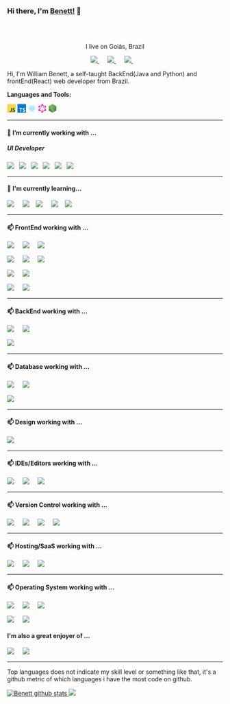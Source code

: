 ### Hi there, I'm [Benett!](https://talls2.github.io) 👋

<br />
<br />

<p align='center'>
  I live on Goiás, Brazil
</p>

<p align='center'>
  <a href="https://www.linkedin.com/in/william-benett-a13047154/">
    <img src="https://img.shields.io/badge/linkedin-%230077B5.svg?&style=for-the-badge&logo=linkedin&logoColor=white" />
  </a>&nbsp;&nbsp;&nbsp;&nbsp;
  <a href="mailto:williambenet@hotmail.com?subject=Olá%20Benett">
    <img src="https://img.shields.io/badge/gmail-%23D14836.svg?&style=for-the-badge&logo=gmail&logoColor=white" />
  </a>&nbsp;&nbsp;&nbsp;&nbsp;
   <a href="https://www.codewars.com/users/talls2">
    <img src="https://img.shields.io/badge/Codewars-B1361E?style=for-the-badge&logo=Codewars&logoColor=white" />
  </a>&nbsp;&nbsp;&nbsp;&nbsp;
</p>

Hi, I'm William Benett, a self-taught BackEnd(Java and Python) and frontEnd(React) web developer from Brazil.

**Languages and Tools:**  

<code><img height="20" src="https://raw.githubusercontent.com/github/explore/80688e429a7d4ef2fca1e82350fe8e3517d3494d/topics/javascript/javascript.png"></code>
<code><img height="20" src="https://raw.githubusercontent.com/github/explore/80688e429a7d4ef2fca1e82350fe8e3517d3494d/topics/typescript/typescript.png"></code>
<code><img height="20" src="https://raw.githubusercontent.com/github/explore/80688e429a7d4ef2fca1e82350fe8e3517d3494d/topics/react/react.png"></code>
<code><img height="20" src="https://raw.githubusercontent.com/github/explore/5c058a388828bb5fde0bcafd4bc867b5bb3f26f3/topics/graphql/graphql.png"></code>
<code><img height="20" src="https://raw.githubusercontent.com/github/explore/80688e429a7d4ef2fca1e82350fe8e3517d3494d/topics/nodejs/nodejs.png"></code>

<hr>

<h4> 🔭 I’m currently working with ...</h4>

<h5>UI Developer</h5>
<p >
  <img src="https://img.shields.io/badge/html5%20-%23e34f26.svg?&style=for-the-badge&logo=html5&logoColor=white" />&nbsp;&nbsp;
  <img src="https://img.shields.io/badge/CSS3-1572B6?&style=for-the-badge&logo=css3&logoColor=white" />&nbsp;&nbsp;
  <img src="https://img.shields.io/badge/JavaScript-F7DF1E?style=for-the-badge&logo=javascript&logoColor=black" />&nbsp;&nbsp;
  <img src="https://img.shields.io/badge/React-20232A?style=for-the-badge&logo=react&logoColor=61DAFB" />&nbsp;&nbsp;
  <img src="https://img.shields.io/badge/Bootstrap-563D7C?style=for-the-badge&logo=bootstrap&logoColor=white">&nbsp;&nbsp;
  <img src="https://img.shields.io/badge/sass%20-%23cc6699.svg?&style=for-the-badge&logo=sass&logoColor=white" />&nbsp;&nbsp;
</p>
<hr>


<h4>🌱 I'm currently learning...</h4>
<p >
  <img src="https://img.shields.io/badge/TypeScript-007ACC?style=for-the-badge&logo=typescript&logoColor=white" />&nbsp;&nbsp;&nbsp;&nbsp;
  <img src="https://img.shields.io/badge/next.js-000000?style=for-the-badge&logo=next.js&logoColor=white" />&nbsp;&nbsp;&nbsp;
  <img src="https://img.shields.io/badge/node.js%20-%23339933.svg?&style=for-the-badge&logo=node.js&logoColor=white" />&nbsp;&nbsp;&nbsp;&nbsp;
  <img src="https://img.shields.io/badge/React_Native-20232A?style=for-the-badge&logo=react&logoColor=61DAFB" />&nbsp;&nbsp;&nbsp;
  <img src="https://img.shields.io/badge/jest%20-%23c21325.svg?&style=for-the-badge&logo=jest&logoColor=white" />&nbsp;&nbsp;&nbsp;
</p>

<hr>
<h4> 📫  FrontEnd working with ...</h4>
<p>
  <img src="https://img.shields.io/badge/typescript-%23007ACC.svg?style=for-the-badge&logo=typescript&logoColor=white" />&nbsp;&nbsp;&nbsp;&nbsp;
  <img src="https://img.shields.io/badge/javascript-%23323330.svg?style=for-the-badge&logo=javascript&logoColor=%23F7DF1E" />&nbsp;&nbsp;&nbsp;&nbsp;
  <img src="https://img.shields.io/badge/jquery-%230769AD.svg?style=for-the-badge&logo=jquery&logoColor=white" />&nbsp;&nbsp;&nbsp;&nbsp;
</p>
<p>
  <img src="https://img.shields.io/badge/react-%2320232a.svg?style=for-the-badge&logo=react&logoColor=%2361DAFB" />&nbsp;&nbsp;&nbsp;&nbsp;
  <img src="https://img.shields.io/badge/-AntDesign-%230170FE?style=for-the-badge&logo=ant-design&logoColor=white" />&nbsp;&nbsp;&nbsp;&nbsp;
  <img src="https://img.shields.io/badge/bootstrap-%23563D7C.svg?style=for-the-badge&logo=bootstrap&logoColor=white" />&nbsp;&nbsp;&nbsp;&nbsp;
</p> 
<p>
  <img src="https://img.shields.io/badge/SASS-hotpink.svg?style=for-the-badge&logo=SASS&logoColor=white" />&nbsp;&nbsp;&nbsp;&nbsp;
  <img src="https://img.shields.io/badge/tailwindcss-%2338B2AC.svg?style=for-the-badge&logo=tailwind-css&logoColor=white" />&nbsp;&nbsp;&nbsp;&nbsp;
 </p>
 <p>
  <img src="https://img.shields.io/badge/yarn-%232C8EBB.svg?style=for-the-badge&logo=yarn&logoColor=white" />&nbsp;&nbsp;&nbsp;&nbsp;
  <img src="https://img.shields.io/badge/NPM-%23000000.svg?style=for-the-badge&logo=npm&logoColor=white" />&nbsp;&nbsp;&nbsp;&nbsp;
</p>


<hr>
<h4> 📫  BackEnd working with ...</h4>
<p>
  <img src="https://img.shields.io/badge/java-%23ED8B00.svg?style=for-the-badge&logo=java&logoColor=white" />&nbsp;&nbsp;&nbsp;&nbsp;
  <img src="https://img.shields.io/badge/c%23-%23239120.svg?style=for-the-badge&logo=c-sharp&logoColor=white" />&nbsp;&nbsp;&nbsp;&nbsp;
</p>
<p>  
  <img src="https://img.shields.io/badge/python-3670A0?style=for-the-badge&logo=python&logoColor=ffdd54" />&nbsp;&nbsp;&nbsp;&nbsp;
</p>



<hr>
<h4> 📫  Database working with ...</h4>
<p>
  <img src="https://img.shields.io/badge/MariaDB-003545?style=for-the-badge&logo=mariadb&logoColor=white" />&nbsp;&nbsp;&nbsp;&nbsp;
  <img src="https://img.shields.io/badge/postgres-%23316192.svg?style=for-the-badge&logo=postgresql&logoColor=white" />&nbsp;&nbsp;&nbsp;&nbsp;
</p>
<p>
  <img src="https://img.shields.io/badge/redis-%23DD0031.svg?style=for-the-badge&logo=redis&logoColor=white" />&nbsp;&nbsp;&nbsp;&nbsp;
</p>

<hr>
<h4> 📫  Design working with ...</h4>
 <p> 
  <img src="https://img.shields.io/badge/figma-%23F24E1E.svg?style=for-the-badge&logo=figma&logoColor=white" />&nbsp;&nbsp;&nbsp;&nbsp;
</p>

<hr>
<h4> 📫  IDEs/Editors working with ...</h4>
<p>
  <img src="https://img.shields.io/badge/Visual%20Studio-5C2D91.svg?style=for-the-badge&logo=visual-studio&logoColor=white" />&nbsp;&nbsp;&nbsp;&nbsp;
  <img src="https://img.shields.io/badge/IntelliJIDEA-000000.svg?style=for-the-badge&logo=intellij-idea&logoColor=white" />&nbsp;&nbsp;&nbsp;&nbsp;
  <img src="https://img.shields.io/badge/pycharm-143?style=for-the-badge&logo=pycharm&logoColor=black&color=black&labelColor=green" />&nbsp;&nbsp;&nbsp;&nbsp;
</p>
  
  
<hr>
<h4> 📫 Version Control working with ...</h4>
<p>
  <img src="https://img.shields.io/badge/bitbucket-%230047B3.svg?style=for-the-badge&logo=bitbucket&logoColor=white" />&nbsp;&nbsp;&nbsp;&nbsp;
  <img src="https://img.shields.io/badge/git-%23F05033.svg?style=for-the-badge&logo=git&logoColor=white" />&nbsp;&nbsp;&nbsp;&nbsp;
  <img src="https://img.shields.io/badge/github-%23121011.svg?style=for-the-badge&logo=github&logoColor=white" />&nbsp;&nbsp;&nbsp;&nbsp;
  <img src="https://img.shields.io/badge/GitLab-330F63?style=for-the-badge&logo=gitlab&logoColor=white" />&nbsp;&nbsp;&nbsp;&nbsp;
</p> 
 
  
<hr>
<h4> 📫 Hosting/SaaS working with ...</h4>
<p>
  <img src="https://img.shields.io/badge/AWS-%23FF9900.svg?style=for-the-badge&logo=amazon-aws&logoColor=white" />&nbsp;&nbsp;&nbsp;&nbsp;
  <img src="https://img.shields.io/badge/firebase-%23039BE5.svg?style=for-the-badge&logo=firebase" />&nbsp;&nbsp;&nbsp;&nbsp;
  <img src="https://img.shields.io/badge/vercel-%23000000.svg?style=for-the-badge&logo=vercel&logoColor=white" />&nbsp;&nbsp;&nbsp;&nbsp;
<p>
  

<hr>
<h4> 📫 Operating System working with ...</h4>
<p>
  <img src="https://img.shields.io/badge/Linux-FCC624?style=for-the-badge&logo=linux&logoColor=black" />&nbsp;&nbsp;&nbsp;&nbsp;
   <img src="https://img.shields.io/badge/Kali-268BEE?style=for-the-badge&logo=kalilinux&logoColor=white" />&nbsp;&nbsp;&nbsp;&nbsp;
  <img src="https://img.shields.io/badge/Ubuntu-E95420?style=for-the-badge&logo=ubuntu&logoColor=white" />&nbsp;&nbsp;&nbsp;&nbsp;
</p>
<p> 
  <img src="https://img.shields.io/badge/mac%20os-000000?style=for-the-badge&logo=macos&logoColor=F0F0F0" />&nbsp;&nbsp;&nbsp;&nbsp;
  <img src="https://img.shields.io/badge/Windows-0078D6?style=for-the-badge&logo=windows&logoColor=white" />&nbsp;&nbsp;&nbsp;&nbsp;
<p>  
<h4>  I'm also a great enjoyer of ...</h4>
<p>
 <img src="https://img.shields.io/badge/Bitcoin-000000?style=for-the-badge&logo=bitcoin&logoColor=white"/>&nbsp;&nbsp;&nbsp;&nbsp;
 <img src="https://img.shields.io/badge/tether-168363?style=for-the-badge&logo=tether&logoColor=white"/>&nbsp;&nbsp;&nbsp;&nbsp;
</p>
<hr>  

Top languages does not indicate my skill level or something like that, it's a github metric of which languages i have the most code on github.


<p align="left">
  <a href="https://github.com/talls2/github-readme-stats">
    <img src="https://github-readme-stats.vercel.app/api?username=talls2&show_icons=true&theme=tokyonight&include_all_commits=true&count_private=true&line_height=40" 
         alt="Benett github  stats" />
  </a>

  <a href="https://github.com/talls2/github-readme-stats">
    <img src="https://github-readme-stats.vercel.app/api/top-langs/?username=talls2&hide=ruby&langs_count=5&theme=tokyonight&line_height=30">
  </a>
</p>
